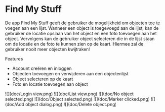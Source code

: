 # Find My Stuff

De app Find My Stuff geeft de gebruiker de mogelijkheid om objecten toe te voegen aan een lijst. Wanneer een object is toegevoegd aan de lijst, kan de gebruiker de locatie opslaan van het object en een foto toevoegen aan het object. Vervolgens kan de gebruiker object selecteren die in de lijst staan om de locatie en de foto te kunnen zien op de kaart. Hiermee zal de gebruiker nooit meer objecten kwijtraken!

Features

- Account creëren en inloggen
- Objecten toevoegen en verwijderen aan een objectenlijst
- Object selecteren op de kaart
- Foto en locatie toevoegen aan object

![](doc/Login view.png)
![](doc/List view.png)
![](doc/No object selected.png)
![](doc/Object selected.png)
![](doc/Marker clicked.png)
![](doc/Add object dialog.png)
![](doc/Delete object.png)

